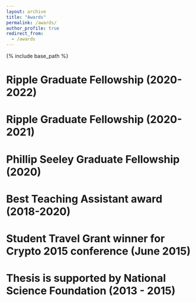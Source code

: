 ```yaml
---
layout: archive
title: "Awards"
permalink: /awards/
author_profile: true
redirect_from:
  - /awards
---
```


{% include base_path %}

Ripple Graduate Fellowship (2020-2022)
======
Ripple Graduate Fellowship (2020-2021)
======
Phillip Seeley Graduate Fellowship (2020)
======
Best Teaching Assistant award (2018-2020)
======
Student Travel Grant winner for Crypto 2015 conference (June 2015)
======
Thesis is supported by National Science Foundation (2013 - 2015)
======

